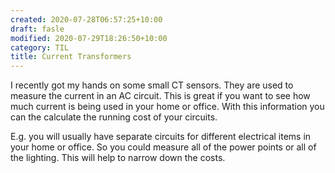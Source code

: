 ```yaml
---
created: 2020-07-28T06:57:25+10:00
draft: fasle
modified: 2020-07-29T18:26:50+10:00
category: TIL
title: Current Transformers
---
```


I recently got my hands on some small CT sensors. They are used to measure the current in an AC circuit. This is great if you want to see how much current is being used in your home or office. With this information you can the calculate the running cost of your circuits.

E.g. you will usually have separate circuits for different electrical items in your home or office. So you could measure all of the power points or all of the lighting. This will help to narrow down the costs.